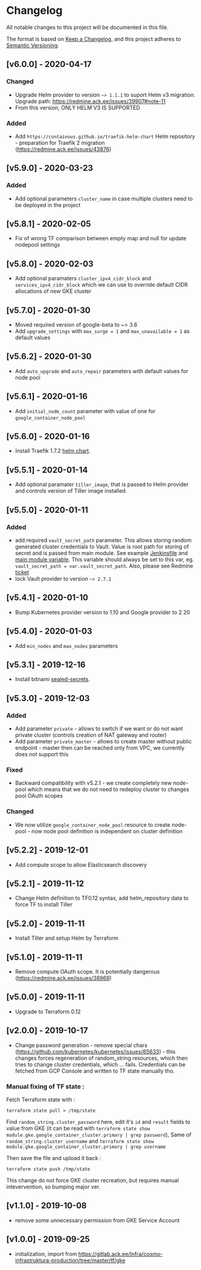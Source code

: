 # Changelog
All notable changes to this project will be documented in this file.

The format is based on [Keep a Changelog](https://keepachangelog.com/en/1.0.0/),
and this project adheres to [Semantic Versioning](https://semver.org/spec/v2.0.0.html).

## [v6.0.0] - 2020-04-17
### Changed
- Upgrade Helm provider to version `~> 1.1.1` to suport Helm v3 migration. Upgrade path: https://redmine.ack.ee/issues/39907#note-11
- From this version, ONLY HELM V3 IS SUPPORTED
### Added
- Add `https://containous.github.io/traefik-helm-chart` Helm repository - preparation for Traefik 2 migration (https://redmine.ack.ee/issues/43876)

## [v5.9.0] - 2020-03-23
### Added
- Add optional parameters `cluster_name` in case multiple clusters need to be deployed in the project

## [v5.8.1] - 2020-02-05
- Fix of wrong TF comparison between empty map and null for update nodepool settings

## [v5.8.0] - 2020-02-03
- Add optional paramaters `cluster_ipv4_cidr_block` and `services_ipv4_cidr_block` which we can use to override default CIDR allocations of new GKE cluster

## [v5.7.0] - 2020-01-30
- Moved required version of google-beta to ~> 3.6
- Add `upgrade_settings` with `max_surge = 1` and `max_unavailable = 1` as default values

## [v5.6.2] - 2020-01-30
- Add `auto_upgrade` and `auto_repair` parameters with default values for node pool

## [v5.6.1] - 2020-01-16
- Add `initial_node_count` parameter with value of one for `google_container_node_pool`

## [v5.6.0] - 2020-01-16
- Install Traefik 1.7.2 [helm chart](https://github.com/helm/charts/tree/master/stable/traefik).

## [v5.5.1] - 2020-01-14
- Add optional paramater `tiller_image`, that is passed to Helm provider and controls version of Tiller image installed.

## [v5.5.0] - 2020-01-11
### Added
- add required `vault_secret_path` parameter. This allows storing random generated cluster credentials to Vault. Value is root path for storing of secret and is passed from main module. See example [Jenkinsfile](https://gitlab.ack.ee/Ackee/infrastruktura/blob/7b3a45c804beb47edd19ec13e7d3b336a2ca73a6/Jenkinsfile#L7) and [main module variable](https://gitlab.ack.ee/Ackee/infrastruktura/blob/7b3a45c804beb47edd19ec13e7d3b336a2ca73a6/tf/variables.tf). This variable should always be set to this var, eg. `vault_secret_path = var.vault_secret_path`. Also, please see Redmine [ticket](https://redmine.ack.ee/issues/38677)
- lock Vault provider to version `~> 2.7.1`

## [v5.4.1] - 2020-01-10
- Bump Kubernetes provider version to 1.10 and Google provider to 2.20

## [v5.4.0] - 2020-01-03
- Add `min_nodes` and `max_nodes` parameters

## [v5.3.1] - 2019-12-16
- Install bitnami [sealed-secrets](https://github.com/bitnami-labs/sealed-secrets).

## [v5.3.0] - 2019-12-03
### Added
- Add parameter `private` - allows to switch if we want or do not want private cluster (controls creation of NAT gateway and router)
- Add parameter `private_master` - allows to create master without public endpoint - master then can be reached only from VPC, we currently does not support this
### Fixed
- Backward compatibility with v5.2.1 - we create completely new node-pool which means that we do not need to redeploy cluster to changes pool OAuth scopes
### Changed
- We now utilize `google_container_node_pool` resource to create node-pool - now node pool definition is independent on cluster definition

## [v5.2.2] - 2019-12-01
- Add compute scope to allow Elasticsearch discovery

## [v5.2.1] - 2019-11-12
- Change Helm definition to TF0.12 syntax, add helm_repository data to force TF to install Tiller

## [v5.2.0] - 2019-11-11
- Install Tiller and setup Helm by Terraform

## [v5.1.0] - 2019-11-11
- Remove compute OAuth scope. It is potentially dangerous (https://redmine.ack.ee/issues/38969)

## [v5.0.0] - 2019-11-11
- Upgrade to Terraform 0.12

## [v2.0.0] - 2019-10-17
- Change password generation - remove special chars (https://github.com/kubernetes/kubernetes/issues/65633) -
this changes forces regeneration of random_string resources, which then tries to change cluster credentials, which ...
fails. Credentials can be fetched from GCP Console and written to TF state manually tho.

### Manual fixing of TF state :

Fetch Terraform state with :
```
terraform state pull > /tmp/state
```
Find `random_string.cluster_password` here, edit it's `id` and `result` fields to value from GKE (it can be read with
`terraform state show module.gke.google_container_cluster.primary | grep password`), Same of `random_string.cluster_username`
and `terraform state show module.gke.google_container_cluster.primary | grep username`

Then save the file and upload it back :
```
terraform state push /tmp/state
```

This change do not force GKE cluster recreation, but requires manual intevervention, so bumping major ver.

## [v1.1.0] - 2019-10-08
- remove some unnecessary permission from GKE Service Account

## [v1.0.0] - 2019-09-25
- initialization, import from https://gitlab.ack.ee/Infra/cosmo-infrastruktura-production/tree/master/tf/gke
